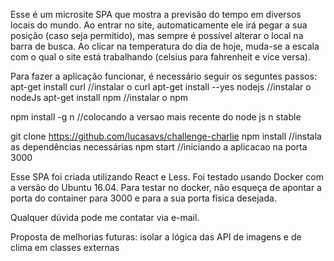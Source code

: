 Esse é um microsite SPA que mostra a previsão do tempo em diversos locais do mundo. Ao entrar no site, automaticamente ele irá pegar a sua posição (caso seja permitido), mas sempre é possível alterar o local na barra de busca.
Ao clicar na temperatura do dia de hoje, muda-se a escala com o qual o site está trabalhando (celsius para fahrenheit e vice versa).

Para fazer a aplicação funcionar, é necessário seguir os seguntes passos:
apt-get install curl //instalar o curl
apt-get install --yes nodejs //instalar o nodeJs
apt-get install npm //instalar o npm

npm install -g n //colocando a versao mais recente do node js
n stable

git clone https://github.com/lucasavs/challenge-charlie
npm install //instala as dependências necessárias
npm start //iniciando a aplicacao na porta 3000


Esse SPA foi criada utilizando React e Less. Foi testado usando Docker com a versão do Ubuntu 16.04.
Para testar no docker, não esqueça de apontar a porta do container para 3000 e para a sua porta física desejada.

Qualquer dúvida pode me contatar via e-mail.

Proposta de melhorias futuras: isolar a lógica das API de imagens e de clima em classes externas